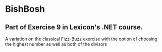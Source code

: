 # BishBosh

## Part of Exercise 9 in Lexicon's .NET course.

A variation on the classical Fizz-Buzz exercise with the option of choosing the highest number as well as both of the divisors
